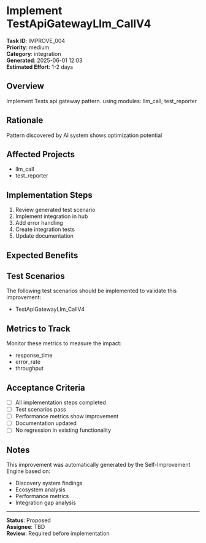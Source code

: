 # Implement TestApiGatewayLlm_CallV4

**Task ID**: IMPROVE_004  
**Priority**: medium  
**Category**: integration  
**Generated**: 2025-06-01 12:03  
**Estimated Effort**: 1-2 days

## Overview

Implement Tests api gateway pattern.  using modules: llm_call, test_reporter

## Rationale

Pattern discovered by AI system shows optimization potential

## Affected Projects

- llm_call
- test_reporter

## Implementation Steps

1. Review generated test scenario
2. Implement integration in hub
3. Add error handling
4. Create integration tests
5. Update documentation

## Expected Benefits



## Test Scenarios

The following test scenarios should be implemented to validate this improvement:

- TestApiGatewayLlm_CallV4

## Metrics to Track

Monitor these metrics to measure the impact:

- response_time
- error_rate
- throughput

## Acceptance Criteria

- [ ] All implementation steps completed
- [ ] Test scenarios pass
- [ ] Performance metrics show improvement
- [ ] Documentation updated
- [ ] No regression in existing functionality

## Notes

This improvement was automatically generated by the Self-Improvement Engine based on:
- Discovery system findings
- Ecosystem analysis
- Performance metrics
- Integration gap analysis

---

**Status**: Proposed  
**Assignee**: TBD  
**Review**: Required before implementation
